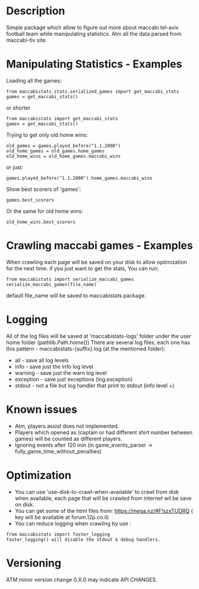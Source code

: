 # Description 

Simple package which allow to figure out more about maccabi tel-aviv football team while manipulating statistics.
Atm all the data parsed from maccabi-tlv site.

# Manipulating Statistics - Examples

Loading all the games:
```
from maccabistats.stats.serialized_games import get_maccabi_stats
games = get_maccabi_stats()
```
or shorter

```
from maccabistats import get_maccabi_stats
games = get_maccabi_stats()
```

Trying to get only old home wins:
```
old_games = games.played_before("1.1.2000")
old_home_games = old_games.home_games
old_home_wins = old_home_games.maccabi_wins
```

or just:
```
games.played_before("1.1.2000").home_games.maccabi_wins
```



Show best scorers of 'games':
```
games.best_scorers
```

Or the same for old home wins:
```
old_home_wins.best_scorers
```

# Crawling maccabi games - Examples

When crawling each page will be saved on your disk to allow optimization for the next time.
if you just want to get the stats, You can run:
```
from maccabistats import serialize_maccabi_games
serialize_maccabi_games(file_name)
```
default file_name will be saved to maccabistats package.


# Logging

All of the log files will be saved at 'maccabistats-logs' folder under the user home folder (pathlib.Path.home())
There are several log files, each one has this pattern - maccabistats-{suffix}.log (at the mentioned folder): 

* all - save all log levels
* info - save just the info log level
* warning - save just the warn log level
* exception - save just exceptions (log.exception)
* stdout - not a file but log handler that print to stdout (info level +) 


# Known issues

* Atm, players assist does not implemented.
* Players which opened as (captain or had different shirt number between games) will be counted as different players.
* Ignoring events after 120 min (in game_events_parser -> fully_game_time_without_penalties)


# Optimization 
* You can use 'use-disk-to-crawl-when-available' to crawl from disk when available, each page that will be crawled from internet wil be save on disk. 
* You can get some of the html files from: https://mega.nz/#F!szxTUDRQ ( key will be available at forum.12p.co.il)
* You can reduce logging when crawling by use :
```
from maccabistats import faster_logging
faster_logging() will disable the stdout & debug handlers.
```
 
 
# Versioning
ATM minor version change 0.X.0 may indicate API CHANGES.
 